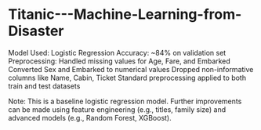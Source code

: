 # Titanic---Machine-Learning-from-Disaster
Model Used: Logistic Regression
Accuracy: ~84% on validation set
Preprocessing:
  Handled missing values for Age, Fare, and Embarked
  Converted Sex and Embarked to numerical values
  Dropped non-informative columns like Name, Cabin, Ticket
  Standard preprocessing applied to both train and test datasets

Note:
This is a baseline logistic regression model. Further improvements can be made using feature engineering (e.g., titles, family size) and advanced models (e.g., Random Forest, XGBoost).
